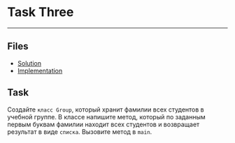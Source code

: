 # Task Three

---
## Files

* [Solution](./Group.java)
* [Implementation](./MainStudents.java)
## Task

Создайте `класс Group`, который хранит фамилии всех студентов
в учебной группе. В классе напишите метод, который по заданным
первым буквам фамилии находит всех студентов и возвращает
результат в виде `списка`. Вызовите метод в `main`.